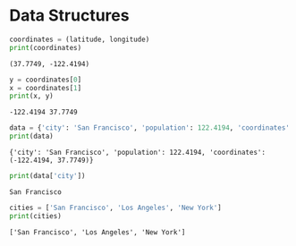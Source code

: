 # Data Structures


```python
coordinates = (latitude, longitude)
print(coordinates)
```

    (37.7749, -122.4194)



```python
y = coordinates[0]
x = coordinates[1]
print(x, y)
```

    -122.4194 37.7749



```python
data = {'city': 'San Francisco', 'population': 122.4194, 'coordinates': (-122.4194, 37.7749) }
print(data)
```

    {'city': 'San Francisco', 'population': 122.4194, 'coordinates': (-122.4194, 37.7749)}



```python
print(data['city'])
```

    San Francisco



```python
cities = ['San Francisco', 'Los Angeles', 'New York']
print(cities)
```

    ['San Francisco', 'Los Angeles', 'New York']



```python

```

